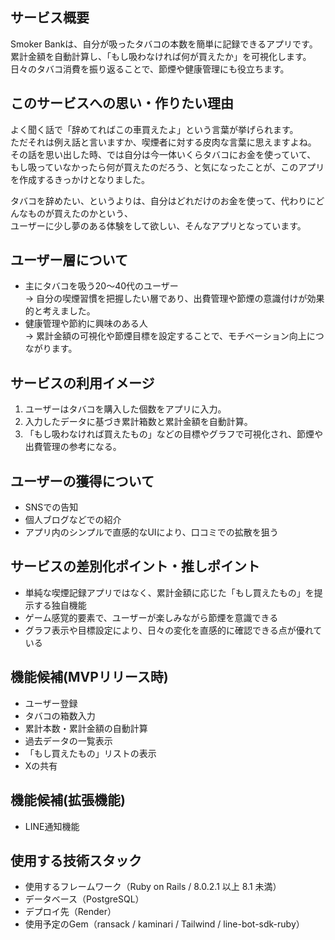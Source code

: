 ## サービス概要
Smoker Bankは、自分が吸ったタバコの本数を簡単に記録できるアプリです。  
累計金額を自動計算し、「もし吸わなければ何が買えたか」を可視化します。  
日々のタバコ消費を振り返ることで、節煙や健康管理にも役立ちます。

## このサービスへの思い・作りたい理由
よく聞く話で「辞めてればこの車買えたよ」という言葉が挙げられます。  
ただそれは例え話と言いますか、喫煙者に対する皮肉な言葉に思えますよね。  
その話を思い出した時、では自分は今一体いくらタバコにお金を使っていて、  
もし吸っていなかったら何が買えたのだろう、と気になったことが、このアプリを作成するきっかけとなりました。  

タバコを辞めたい、というよりは、自分はどれだけのお金を使って、代わりにどんなものが買えたのかという、  
ユーザーに少し夢のある体験をして欲しい、そんなアプリとなっています。  

## ユーザー層について
- 主にタバコを吸う20〜40代のユーザー  
  → 自分の喫煙習慣を把握したい層であり、出費管理や節煙の意識付けが効果的と考えました。  
- 健康管理や節約に興味のある人  
  → 累計金額の可視化や節煙目標を設定することで、モチベーション向上につながります。

## サービスの利用イメージ
1. ユーザーはタバコを購入した個数をアプリに入力。  
2. 入力したデータに基づき累計箱数と累計金額を自動計算。  
3. 「もし吸わなければ買えたもの」などの目標やグラフで可視化され、節煙や出費管理の参考になる。  

## ユーザーの獲得について
- SNSでの告知  
- 個人ブログなどでの紹介  
- アプリ内のシンプルで直感的なUIにより、口コミでの拡散を狙う 

## サービスの差別化ポイント・推しポイント
- 単純な喫煙記録アプリではなく、累計金額に応じた「もし買えたもの」を提示する独自機能  
- ゲーム感覚的要素で、ユーザーが楽しみながら節煙を意識できる  
- グラフ表示や目標設定により、日々の変化を直感的に確認できる点が優れている 

## 機能候補(MVPリリース時)
- ユーザー登録  
- タバコの箱数入力  
- 累計本数・累計金額の自動計算  
- 過去データの一覧表示  
- 「もし買えたもの」リストの表示  
- Xの共有

## 機能候補(拡張機能)
- LINE通知機能  

## 使用する技術スタック
- 使用するフレームワーク（Ruby on Rails / 8.0.2.1 以上 8.1 未満）
- データベース（PostgreSQL）
- デプロイ先（Render）
- 使用予定のGem（ransack / kaminari / Tailwind / line-bot-sdk-ruby）